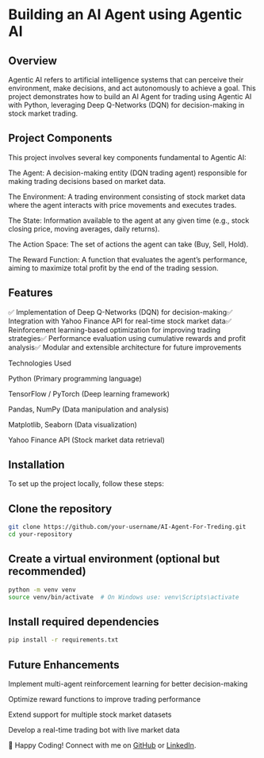 
# Building an AI Agent using Agentic AI

## Overview

Agentic AI refers to artificial intelligence systems that can perceive their environment, make decisions, and act autonomously to achieve a goal. This project demonstrates how to build an AI Agent for trading using Agentic AI with Python, leveraging Deep Q-Networks (DQN) for decision-making in stock market trading.

## Project Components

This project involves several key components fundamental to Agentic AI:

The Agent: A decision-making entity (DQN trading agent) responsible for making trading decisions based on market data.

The Environment: A trading environment consisting of stock market data where the agent interacts with price movements and executes trades.

The State: Information available to the agent at any given time (e.g., stock closing price, moving averages, daily returns).

The Action Space: The set of actions the agent can take (Buy, Sell, Hold).

The Reward Function: A function that evaluates the agent’s performance, aiming to maximize total profit by the end of the trading session.

## Features

✅ Implementation of Deep Q-Networks (DQN) for decision-making✅ Integration with Yahoo Finance API for real-time stock market data✅ Reinforcement learning-based optimization for improving trading strategies✅ Performance evaluation using cumulative rewards and profit analysis✅ Modular and extensible architecture for future improvements

Technologies Used

Python (Primary programming language)

TensorFlow / PyTorch (Deep learning framework)

Pandas, NumPy (Data manipulation and analysis)

Matplotlib, Seaborn (Data visualization)

Yahoo Finance API (Stock market data retrieval)

## Installation

To set up the project locally, follow these steps:

## Clone the repository
```bash
git clone https://github.com/your-username/AI-Agent-For-Treding.git
cd your-repository
```

## Create a virtual environment (optional but recommended)
```bash
python -m venv venv
source venv/bin/activate  # On Windows use: venv\Scripts\activate
```

## Install required dependencies
```bash
pip install -r requirements.txt
```

## Future Enhancements

Implement multi-agent reinforcement learning for better decision-making

Optimize reward functions to improve trading performance

Extend support for multiple stock market datasets

Develop a real-time trading bot with live market data


🚀 Happy Coding! Connect with me on [GitHub](https://github.com/SN24K) or [LinkedIn](https://www.linkedin.com/in/saurabh-n-katkar/).



